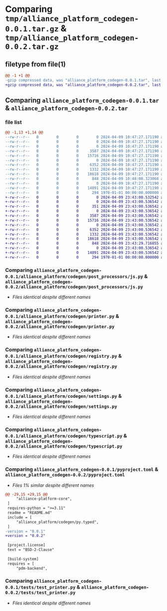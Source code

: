 # Comparing `tmp/alliance_platform_codegen-0.0.1.tar.gz` & `tmp/alliance_platform_codegen-0.0.2.tar.gz`

## filetype from file(1)

```diff
@@ -1 +1 @@
-gzip compressed data, was "alliance_platform_codegen-0.0.1.tar", last modified: Tue Apr  9 10:48:00 2024, max compression
+gzip compressed data, was "alliance_platform_codegen-0.0.2.tar", last modified: Tue Apr  9 23:43:29 2024, max compression
```

## Comparing `alliance_platform_codegen-0.0.1.tar` & `alliance_platform_codegen-0.0.2.tar`

### file list

```diff
@@ -1,13 +1,14 @@
--rw-r--r--   0        0        0        0 2024-04-09 10:47:27.171190 alliance_platform_codegen-0.0.1/README.md
--rw-r--r--   0        0        0        0 2024-04-09 10:47:27.171190 alliance_platform_codegen-0.0.1/alliance_platform/codegen/__init__.py
--rw-r--r--   0        0        0        0 2024-04-09 10:47:27.171190 alliance_platform_codegen-0.0.1/alliance_platform/codegen/post_processors/__init__.py
--rw-r--r--   0        0        0     3587 2024-04-09 10:47:27.171190 alliance_platform_codegen-0.0.1/alliance_platform/codegen/post_processors/js.py
--rw-r--r--   0        0        0    15716 2024-04-09 10:47:27.171190 alliance_platform_codegen-0.0.1/alliance_platform/codegen/printer.py
--rw-r--r--   0        0        0        0 2024-04-09 10:47:27.171190 alliance_platform_codegen-0.0.1/alliance_platform/codegen/py.typed
--rw-r--r--   0        0        0     6352 2024-04-09 10:47:27.171190 alliance_platform_codegen-0.0.1/alliance_platform/codegen/registry.py
--rw-r--r--   0        0        0     1332 2024-04-09 10:47:27.171190 alliance_platform_codegen-0.0.1/alliance_platform/codegen/settings.py
--rw-r--r--   0        0        0    18618 2024-04-09 10:47:27.171190 alliance_platform_codegen-0.0.1/alliance_platform/codegen/typescript.py
--rw-r--r--   0        0        0      848 2024-04-09 10:48:00.323068 alliance_platform_codegen-0.0.1/pyproject.toml
--rw-r--r--   0        0        0        0 2024-04-09 10:47:27.171190 alliance_platform_codegen-0.0.1/tests/__init__.py
--rw-r--r--   0        0        0    14091 2024-04-09 10:47:27.171190 alliance_platform_codegen-0.0.1/tests/test_printer.py
--rw-r--r--   0        0        0      294 1970-01-01 00:00:00.000000 alliance_platform_codegen-0.0.1/PKG-INFO
+-rw-r--r--   0        0        0        0 2024-04-09 23:43:00.532542 alliance_platform_codegen-0.0.2/README.md
+-rw-r--r--   0        0        0        0 2024-04-09 23:43:00.536542 alliance_platform_codegen-0.0.2/alliance_platform/codegen/__init__.py
+-rw-r--r--   0        0        0      351 2024-04-09 23:43:00.536542 alliance_platform_codegen-0.0.2/alliance_platform/codegen/apps.py
+-rw-r--r--   0        0        0        0 2024-04-09 23:43:00.536542 alliance_platform_codegen-0.0.2/alliance_platform/codegen/post_processors/__init__.py
+-rw-r--r--   0        0        0     3587 2024-04-09 23:43:00.536542 alliance_platform_codegen-0.0.2/alliance_platform/codegen/post_processors/js.py
+-rw-r--r--   0        0        0    15716 2024-04-09 23:43:00.536542 alliance_platform_codegen-0.0.2/alliance_platform/codegen/printer.py
+-rw-r--r--   0        0        0        0 2024-04-09 23:43:00.536542 alliance_platform_codegen-0.0.2/alliance_platform/codegen/py.typed
+-rw-r--r--   0        0        0     6352 2024-04-09 23:43:00.536542 alliance_platform_codegen-0.0.2/alliance_platform/codegen/registry.py
+-rw-r--r--   0        0        0     1332 2024-04-09 23:43:00.536542 alliance_platform_codegen-0.0.2/alliance_platform/codegen/settings.py
+-rw-r--r--   0        0        0    18618 2024-04-09 23:43:00.536542 alliance_platform_codegen-0.0.2/alliance_platform/codegen/typescript.py
+-rw-r--r--   0        0        0      848 2024-04-09 23:43:29.716855 alliance_platform_codegen-0.0.2/pyproject.toml
+-rw-r--r--   0        0        0        0 2024-04-09 23:43:00.536542 alliance_platform_codegen-0.0.2/tests/__init__.py
+-rw-r--r--   0        0        0    14091 2024-04-09 23:43:00.536542 alliance_platform_codegen-0.0.2/tests/test_printer.py
+-rw-r--r--   0        0        0      294 1970-01-01 00:00:00.000000 alliance_platform_codegen-0.0.2/PKG-INFO
```

### Comparing `alliance_platform_codegen-0.0.1/alliance_platform/codegen/post_processors/js.py` & `alliance_platform_codegen-0.0.2/alliance_platform/codegen/post_processors/js.py`

 * *Files identical despite different names*

### Comparing `alliance_platform_codegen-0.0.1/alliance_platform/codegen/printer.py` & `alliance_platform_codegen-0.0.2/alliance_platform/codegen/printer.py`

 * *Files identical despite different names*

### Comparing `alliance_platform_codegen-0.0.1/alliance_platform/codegen/registry.py` & `alliance_platform_codegen-0.0.2/alliance_platform/codegen/registry.py`

 * *Files identical despite different names*

### Comparing `alliance_platform_codegen-0.0.1/alliance_platform/codegen/settings.py` & `alliance_platform_codegen-0.0.2/alliance_platform/codegen/settings.py`

 * *Files identical despite different names*

### Comparing `alliance_platform_codegen-0.0.1/alliance_platform/codegen/typescript.py` & `alliance_platform_codegen-0.0.2/alliance_platform/codegen/typescript.py`

 * *Files identical despite different names*

### Comparing `alliance_platform_codegen-0.0.1/pyproject.toml` & `alliance_platform_codegen-0.0.2/pyproject.toml`

 * *Files 1% similar despite different names*

```diff
@@ -29,15 +29,15 @@
     "alliance-platform-core",
 ]
 requires-python = ">=3.11"
 readme = "README.md"
 include = [
     "alliance_platform/codegen/py.typed",
 ]
-version = "0.0.1"
+version = "0.0.2"
 
 [project.license]
 text = "BSD-2-Clause"
 
 [build-system]
 requires = [
     "pdm-backend",
```

### Comparing `alliance_platform_codegen-0.0.1/tests/test_printer.py` & `alliance_platform_codegen-0.0.2/tests/test_printer.py`

 * *Files identical despite different names*

